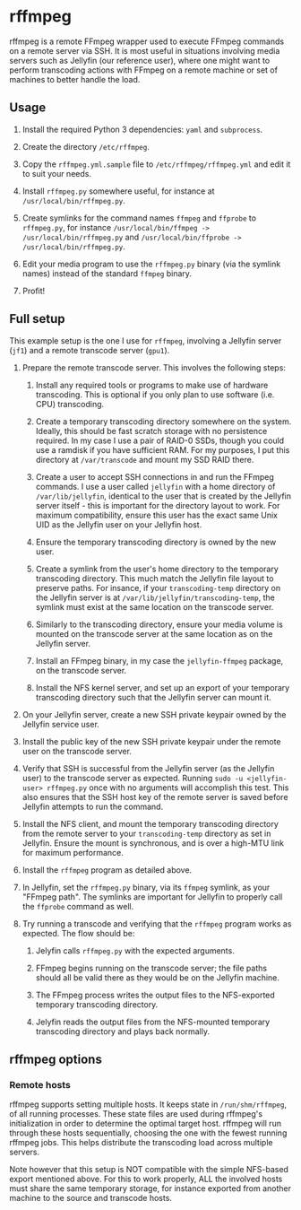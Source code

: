# rffmpeg

rffmpeg is a remote FFmpeg wrapper used to execute FFmpeg commands on a remote server via SSH. It is most useful in situations involving media servers such as Jellyfin (our reference user), where one might want to perform transcoding actions with FFmpeg on a remote machine or set of machines to better handle the load.

## Usage

1. Install the required Python 3 dependencies: `yaml` and `subprocess`.

1. Create the directory `/etc/rffmpeg`.

1. Copy the `rffmpeg.yml.sample` file to `/etc/rffmpeg/rffmpeg.yml` and edit it to suit your needs.

1. Install `rffmpeg.py` somewhere useful, for instance at `/usr/local/bin/rffmpeg.py`.

1. Create symlinks for the command names `ffmpeg` and `ffprobe` to `rffmpeg.py`, for instance `/usr/local/bin/ffmpeg -> /usr/local/bin/rffmpeg.py` and `/usr/local/bin/ffprobe -> /usr/local/bin/rffmpeg.py`.

1. Edit your media program to use the `rffmpeg.py` binary (via the symlink names) instead of the standard `ffmpeg` binary.

1. Profit!

## Full setup

This example setup is the one I use for `rffmpeg`, involving a Jellyfin server (`jf1`) and a remote transcode server (`gpu1`).

1. Prepare the remote transcode server. This involves the following steps:

   1. Install any required tools or programs to make use of hardware transcoding. This is optional if you only plan to use software (i.e. CPU) transcoding.

   1. Create a temporary transcoding directory somewhere on the system. Ideally, this should be fast scratch storage with no persistence required. In my case I use a pair of RAID-0 SSDs, though you could use a ramdisk if you have sufficient RAM. For my purposes, I put this directory at `/var/transcode` and mount my SSD RAID there.

   1. Create a user to accept SSH connections in and run the FFmpeg commands. I use a user called `jellyfin` with a home directory of `/var/lib/jellyfin`, identical to the user that is created by the Jellyfin server itself - this is important for the directory layout to work. For maximum compatibility, ensure this user has the exact same Unix UID as the Jellyfin user on your Jellyfin host.

   1. Ensure the temporary transcoding directory is owned by the new user.

   1. Create a symlink from the user's home directory to the temporary transcoding directory. This much match the Jellyfin file layout to preserve paths. For insance, if your `transcoding-temp` directory on the Jellyfin server is at `/var/lib/jellyfin/transcoding-temp`, the symlink must exist at the same location on the transcode server.

   1. Similarly to the transcoding directory, ensure your media volume is mounted on the transcode server at the same location as on the Jellyfin server.

   1. Install an FFmpeg binary, in my case the `jellyfin-ffmpeg` package, on the transcode server.

   1. Install the NFS kernel server, and set up an export of your temporary transcoding directory such that the Jellyfin server can mount it.

1. On your Jellyfin server, create a new SSH private keypair owned by the Jellyfin service user.

1. Install the public key of the new SSH private keypair under the remote user on the transcode server.

1. Verify that SSH is successful from the Jellyfin server (as the Jellyfin user) to the transcode server as expected. Running `sudo -u <jellyfin-user> rffmpeg.py` once with no arguments will accomplish this test. This also ensures that the SSH host key of the remote server is saved before Jellyfin attempts to run the command.

1. Install the NFS client, and mount the temporary transcoding directory from the remote server to your `transcoding-temp` directory as set in Jellyfin. Ensure the mount is synchronous, and is over a high-MTU link for maximum performance.

1. Install the `rffmpeg` program as detailed above.

1. In Jellyfin, set the `rffmpeg.py` binary, via its `ffmpeg` symlink, as your "FFmpeg path". The symlinks are important for Jellyfin to properly call the `ffprobe` command as well.

1. Try running a transcode and verifying that the `rffmpeg` program works as expected. The flow should be:

    1. Jelyfin calls `rffmpeg.py` with the expected arguments.

    1. FFmpeg begins running on the transcode server; the file paths should all be valid there as they would be on the Jellyfin machine.

    1. The FFmpeg process writes the output files to the NFS-exported temporary transcoding directory.

    1. Jelyfin reads the output files from the NFS-mounted temporary transcoding directory and plays back normally.

## rffmpeg options

### Remote hosts

rffmpeg supports setting multiple hosts. It keeps state in `/run/shm/rffmpeg`, of all running processes. These state files are used during rffmpeg's initialization in order to determine the optimal target host. rffmpeg will run through these hosts sequentially, choosing the one with the fewest running rffmpeg jobs. This helps distribute the transcoding load across multiple servers.

Note however that this setup is NOT compatible with the simple NFS-based export mentioned above. For this to work properly, ALL the involved hosts must share the same temporary storage, for instance exported from another machine to the source and transcode hosts.

